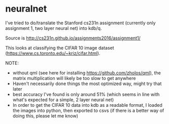 # neuralnet
I've tried to do/translate the Stanford cs231n assignment (currently only assignment 1, two layer neural net) into kdb/q. 

Source is http://cs231n.github.io/assignments2016/assignment1/ 

This looks at classifying the CIFAR 10 image dataset (https://www.cs.toronto.edu/~kriz/cifar.html). 

NOTE: 
* without qml (see here for installing https://github.com/zholos/qml), the matrix multiplication will likely be too slow to get anywhere
* Haven't necessarily done things the most optimized way, might try that later
* best accuracy I've found is only around 51% (which seems in line with what's expected for a simple, 2 layer neural net)
* In order to get the CIFAR 10 data into kdb as a readable format, I loaded the images into python, then exported to csvs (if there is a better way of doing this, please let me know)
